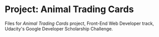 # Project: Animal Trading Cards
Files for _Animal Trading Cards_ project, Front-End Web Developer track, Udacity's Google Developer Scholarship Challenge.